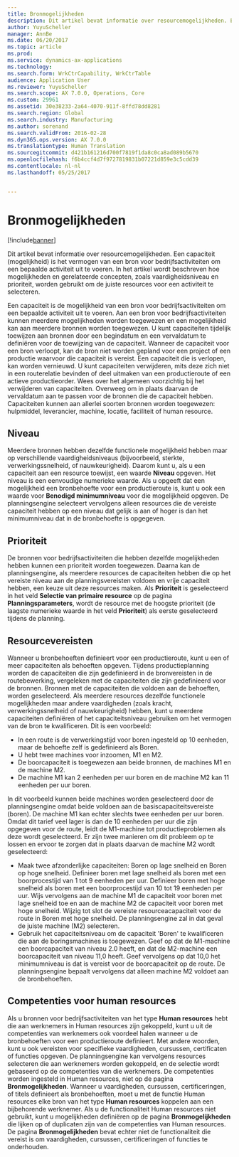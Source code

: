 ```yaml
---
title: Bronmogelijkheden
description: Dit artikel bevat informatie over resourcemogelijkheden. Een capaciteit (mogelijkheid) is het vermogen van een bron voor bedrijfsactiviteiten om een bepaalde activiteit uit te voeren. In het artikel wordt beschreven hoe mogelijkheden en gerelateerde concepten, zoals vaardigheidsniveau en prioriteit, worden gebruikt om de juiste resources voor een activiteit te selecteren.
author: YuyuScheller
manager: AnnBe
ms.date: 06/20/2017
ms.topic: article
ms.prod: 
ms.service: dynamics-ax-applications
ms.technology: 
ms.search.form: WrkCtrCapability, WrkCtrTable
audience: Application User
ms.reviewer: YuyuScheller
ms.search.scope: AX 7.0.0, Operations, Core
ms.custom: 29961
ms.assetid: 30e38233-2a64-4070-911f-8ffd78dd8281
ms.search.region: Global
ms.search.industry: Manufacturing
ms.author: sorenand
ms.search.validFrom: 2016-02-28
ms.dyn365.ops.version: AX 7.0.0
ms.translationtype: Human Translation
ms.sourcegitcommit: d421b161216d700f7819f1da8c0ca8ad089b5670
ms.openlocfilehash: f6b4ccf4d7f9727819831b07221d859e3c5cdd39
ms.contentlocale: nl-nl
ms.lasthandoff: 05/25/2017


---
```


# <a name="resource-capabilities"></a>Bronmogelijkheden

[!include[banner](../includes/banner.md)]


Dit artikel bevat informatie over resourcemogelijkheden. Een capaciteit (mogelijkheid) is het vermogen van een bron voor bedrijfsactiviteiten om een bepaalde activiteit uit te voeren. In het artikel wordt beschreven hoe mogelijkheden en gerelateerde concepten, zoals vaardigheidsniveau en prioriteit, worden gebruikt om de juiste resources voor een activiteit te selecteren.

Een capaciteit is de mogelijkheid van een bron voor bedrijfsactiviteiten om een bepaalde activiteit uit te voeren. Aan een bron voor bedrijfsactiviteiten kunnen meerdere mogelijkheden worden toegewezen en een mogelijkheid kan aan meerdere bronnen worden toegewezen. U kunt capaciteiten tijdelijk toewijzen aan bronnen door een begindatum en een vervaldatum te definiëren voor de toewijzing van de capaciteit. Wanneer de capaciteit voor een bron verloopt, kan de bron niet worden gepland voor een project of een productie waarvoor die capaciteit is vereist. Een capaciteit die is verlopen, kan worden vernieuwd. U kunt capaciteiten verwijderen, mits deze zich niet in een routerelatie bevinden of deel uitmaken van een productieroute of een actieve productieorder. Wees over het algemeen voorzichtig bij het verwijderen van capaciteiten. Overweeg om in plaats daarvan de vervaldatum aan te passen voor de bronnen die de capaciteit hebben. Capaciteiten kunnen aan allerlei soorten bronnen worden toegewezen: hulpmiddel, leverancier, machine, locatie, faciliteit of human resource.

## <a name="level"></a>Niveau
Meerdere bronnen hebben dezelfde functionele mogelijkheid hebben maar op verschillende vaardigheidsniveaus (bijvoorbeeld, sterkte, verwerkingssnelheid, of nauwkeurigheid). Daarom kunt u, als u een capaciteit aan een resource toewijst, een waarde **Niveau** opgeven. Het niveau is een eenvoudige numerieke waarde. Als u opgeeft dat een mogelijkheid een bronbehoefte voor een productieroute is, kunt u ook een waarde voor **Benodigd minimumniveau** voor die mogelijkheid opgeven. De planningsengine selecteert vervolgens alleen resources die de vereiste capaciteit hebben op een niveau dat gelijk is aan of hoger is dan het minimumniveau dat in de bronbehoefte is opgegeven.

## <a name="priority"></a>Prioriteit
De bronnen voor bedrijfsactiviteiten die hebben dezelfde mogelijkheden hebben kunnen een prioriteit worden toegewezen. Daarna kan de planningsengine, als meerdere resources de capaciteiten hebben die op het vereiste niveau aan de planningsvereisten voldoen en vrije capaciteit hebben, een keuze uit deze resources maken. Als **Prioriteit** is geselecteerd in het veld **Selectie van primaire resource** op de pagina **Planningsparameters**, wordt de resource met de hoogste prioriteit (de laagste numerieke waarde in het veld **Prioriteit**) als eerste geselecteerd tijdens de planning.

## <a name="resource-requirements"></a>Resourcevereisten
Wanneer u bronbehoeften definieert voor een productieroute, kunt u een of meer capaciteiten als behoeften opgeven. Tijdens productieplanning worden de capaciteiten die zijn gedefinieerd in de bronvereisten in de routebewerking, vergeleken met de capaciteiten die zijn gedefinieerd voor de bronnen. Bronnen met de capaciteiten die voldoen aan de behoeften, worden geselecteerd. Als meerdere resources dezelfde functionele mogelijkheden maar andere vaardigheden (zoals kracht, verwerkingssnelheid of nauwkeurigheid) hebben, kunt u meerdere capaciteiten definiëren of het capaciteitsniveau gebruiken om het vermogen van de bron te kwalificeren. Dit is een voorbeeld:

-   In een route is de verwerkingstijd voor boren ingesteld op 10 eenheden, maar de behoefte zelf is gedefinieerd als Boren.
-   U hebt twee machines voor inzoomen, M1 en M2.
-   De boorcapaciteit is toegewezen aan beide bronnen, de machines M1 en de machine M2.
-   De machine M1 kan 2 eenheden per uur boren en de machine M2 kan 11 eenheden per uur boren.

In dit voorbeeld kunnen beide machines worden geselecteerd door de planningsengine omdat beide voldoen aan de basiscapaciteitsvereiste (boren). De machine M1 kan echter slechts twee eenheden per uur boren. Omdat dit tarief veel lager is dan de 10 eenheden per uur die zijn opgegeven voor de route, leidt de M1-machine tot productieproblemen als deze wordt geselecteerd. Er zijn twee manieren om dit probleem op te lossen en ervoor te zorgen dat in plaats daarvan de machine M2 wordt geselecteerd:

-   Maak twee afzonderlijke capaciteiten: Boren op lage snelheid en Boren op hoge snelheid. Definieer boren met lage snelheid als boren met een boorprocestijd van 1 tot 9 eenheden per uur. Definieer boren met hoge snelheid als boren met een boorprocestijd van 10 tot 19 eenheden per uur. Wijs vervolgens aan de machine M1 de capaciteit voor boren met lage snelheid toe en aan de machine M2 de capaciteit voor boren met hoge snelheid. Wijzig tot slot de vereiste resourceacapaciteit voor de route in Boren met hoge snelheid. De planningsengine zal in dat geval de juiste machine (M2) selecteren.
-   Gebruik het capaciteitsniveau om de capaciteit 'Boren' te kwalificeren die aan de boringsmachines is toegewezen. Geef op dat de M1-machine een boorcapaciteit van niveau 2.0 heeft, en dat de M2-machine een boorcapaciteit van niveau 11,0 heeft. Geef vervolgens op dat 10,0 het minimumniveau is dat is vereist voor de boorcapaciteit op de route. De planningsengine bepaalt vervolgens dat alleen machine M2 voldoet aan de bronbehoeften.

## <a name="competencies-for-human-resources"></a>Competenties voor human resources
Als u bronnen voor bedrijfsactiviteiten van het type **Human resources** hebt die aan werknemers in Human resources zijn gekoppeld, kunt u uit de competenties van werknemers ook voordeel halen wanneer u de bronbehoeften voor een productieroute definieert. Met andere woorden, kunt u ook vereisten voor specifieke vaardigheden, cursussen, certificaten of functies opgeven. De planningsengine kan vervolgens resources selecteren die aan werknemers worden gekoppeld, en de selectie wordt gebaseerd op de competenties van die werknemers. De competenties worden ingesteld in Human resources, niet op de pagina **Bronmogelijkheden**. Wanneer u vaardigheden, cursussen, certificeringen, of titels definieert als bronbehoeften, moet u met de functie Human resources elke bron van het type **Human resources** koppelen aan een bijbehorende werknemer. Als u de functionaliteit Human resources niet gebruikt, kunt u mogelijkheden definiëren op de pagina **Bronmogelijkheden** die lijken op of duplicaten zijn van de competenties van Human resources. De pagina **Bronmogelijkheden** bevat echter niet de functionaliteit die vereist is om vaardigheden, cursussen, certificeringen of functies te onderhouden.




